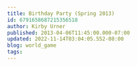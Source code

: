 ```yaml
---
title: Birthday Party (Spring 2013)
id: 6791658687215356518
author: Kirby Urner
published: 2013-04-06T11:45:00.000-07:00
updated: 2022-11-14T03:04:05.552-08:00
blog: world_game
tags: 
---
```


